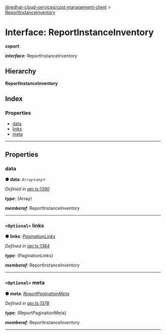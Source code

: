 [@redhat-cloud-services/cost-management-client](../README.md) > [ReportInstanceInventory](../interfaces/reportinstanceinventory.md)

# Interface: ReportInstanceInventory

*__export__*: 

*__interface__*: ReportInstanceInventory

## Hierarchy

**ReportInstanceInventory**

## Index

### Properties

* [data](reportinstanceinventory.md#data)
* [links](reportinstanceinventory.md#links)
* [meta](reportinstanceinventory.md#meta)

---

## Properties

<a id="data"></a>

###  data

**● data**: *`Array`<`any`>*

*Defined in [api.ts:1390](https://github.com/karelhala/javascript-clients/blob/master/packages/cost-management/api.ts#L1390)*

*__type__*: {Array}

*__memberof__*: ReportInstanceInventory

___
<a id="links"></a>

### `<Optional>` links

**● links**: *[PaginationLinks](paginationlinks.md)*

*Defined in [api.ts:1384](https://github.com/karelhala/javascript-clients/blob/master/packages/cost-management/api.ts#L1384)*

*__type__*: {PaginationLinks}

*__memberof__*: ReportInstanceInventory

___
<a id="meta"></a>

### `<Optional>` meta

**● meta**: *[ReportPaginationMeta](reportpaginationmeta.md)*

*Defined in [api.ts:1378](https://github.com/karelhala/javascript-clients/blob/master/packages/cost-management/api.ts#L1378)*

*__type__*: {ReportPaginationMeta}

*__memberof__*: ReportInstanceInventory

___

